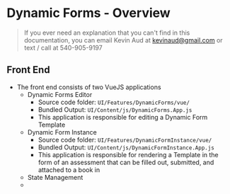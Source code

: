 
# Dynamic Forms - Overview

> If you ever need an explanation that you can't find in this
> documentation, you can email Kevin Aud at kevinaud@gmail.com or text /
> call at 540-905-9197

## Front End

 - The front end consists of two VueJS applications
	 - Dynamic Forms Editor
		 - Source code folder: `UI/Features/DynamicForms/vue/`
		 - Bundled Output: `UI/Content/js/DynamicForms.App.js`
		 - This application is responsible for editing a Dynamic Form Template
	- Dynamic Form Instance
		 - Source code folder: `UI/Features/DynamicFormInstance/vue/`
		 - Bundled Output: `UI/Content/js/DynamicFormInstance.App.js`
		 - This application is responsible for rendering a Template in the form of an assessment that can be filled out, submitted, and attached to a book in
	 - State Management
	  - 
<!--stackedit_data:
eyJoaXN0b3J5IjpbLTE2NTY5NjkwNTUsLTI1MTUyNjA5OSwtMj
gyMTUxNDI2LC04OTU4Mzc1NTksMTQ4NzgxNTMyOF19
-->